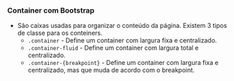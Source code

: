 ### Container com Bootstrap

- São caixas usadas para organizar o conteúdo da página. Existem 3 tipos de classe para os conteiners.
  - `.container` - Define um container com largura fixa e centralizado.
  - `.container-fluid` - Define um container com largura total e centralizado.
  - `.container-{breakpoint}` - Define um container com largura fixa e centralizado, mas que muda de acordo com o breakpoint.
